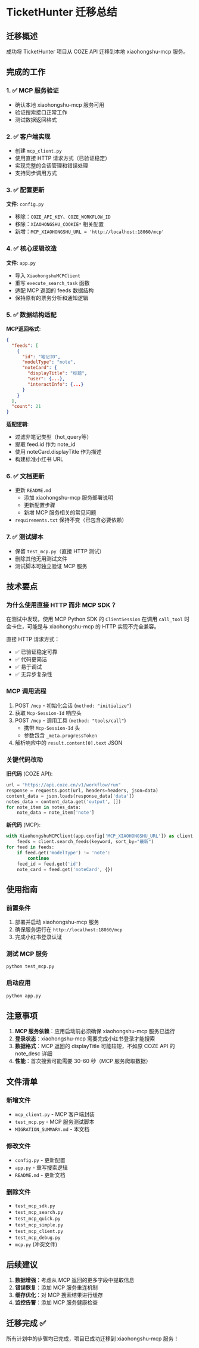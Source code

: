 # TicketHunter 迁移总结

## 迁移概述

成功将 TicketHunter 项目从 COZE API 迁移到本地 xiaohongshu-mcp 服务。

## 完成的工作

### 1. ✅ MCP 服务验证
- 确认本地 xiaohongshu-mcp 服务可用
- 验证搜索接口正常工作
- 测试数据返回格式

### 2. ✅ 客户端实现
- 创建 `mcp_client.py` 
- 使用直接 HTTP 请求方式（已验证稳定）
- 实现完整的会话管理和错误处理
- 支持同步调用方式

### 3. ✅ 配置更新
**文件**: `config.py`
- 移除：`COZE_API_KEY`、`COZE_WORKFLOW_ID`
- 移除：`XIAOHONGSHU_COOKIE*` 相关配置
- 新增：`MCP_XIAOHONGSHU_URL = 'http://localhost:18060/mcp'`

### 4. ✅ 核心逻辑改造
**文件**: `app.py`
- 导入 `XiaohongshuMCPClient`
- 重写 `execute_search_task` 函数
- 适配 MCP 返回的 feeds 数据结构
- 保持原有的票务分析和通知逻辑

### 5. ✅ 数据结构适配
**MCP返回格式**:
```json
{
  "feeds": [
    {
      "id": "笔记ID",
      "modelType": "note",
      "noteCard": {
        "displayTitle": "标题",
        "user": {...},
        "interactInfo": {...}
      }
    }
  ],
  "count": 21
}
```

**适配逻辑**:
- 过滤非笔记类型（hot_query等）
- 提取 feed.id 作为 note_id
- 使用 noteCard.displayTitle 作为描述
- 构建标准小红书 URL

### 6. ✅ 文档更新
- 更新 `README.md`
  - 添加 xiaohongshu-mcp 服务部署说明
  - 更新配置步骤
  - 新增 MCP 服务相关的常见问题
- `requirements.txt` 保持不变（已包含必要依赖）

### 7. ✅ 测试脚本
- 保留 `test_mcp.py`（直接 HTTP 测试）
- 删除其他无用测试文件
- 测试脚本可独立验证 MCP 服务

## 技术要点

### 为什么使用直接 HTTP 而非 MCP SDK？
在测试中发现，使用 MCP Python SDK 的 `ClientSession` 在调用 `call_tool` 时会卡住，可能是与 xiaohongshu-mcp 的 HTTP 实现不完全兼容。

直接 HTTP 请求方式：
- ✅ 已验证稳定可靠
- ✅ 代码更简洁
- ✅ 易于调试
- ✅ 无异步复杂性

### MCP 调用流程
1. POST `/mcp` - 初始化会话 (`method: "initialize"`)
2. 获取 `Mcp-Session-Id` 响应头
3. POST `/mcp` - 调用工具 (`method: "tools/call"`)
   - 携带 `Mcp-Session-Id` 头
   - 参数包含 `_meta.progressToken`
4. 解析响应中的 `result.content[0].text` JSON

### 关键代码改动

**旧代码** (COZE API):
```python
url = "https://api.coze.cn/v1/workflow/run"
response = requests.post(url, headers=headers, json=data)
content_data = json.loads(response_data['data'])
notes_data = content_data.get('output', [])
for note_item in notes_data:
    note_data = note_item['note']
```

**新代码** (MCP):
```python
with XiaohongshuMCPClient(app.config['MCP_XIAOHONGSHU_URL']) as client:
    feeds = client.search_feeds(keyword, sort_by="最新")
for feed in feeds:
    if feed.get('modelType') != 'note':
        continue
    feed_id = feed.get('id')
    note_card = feed.get('noteCard', {})
```

## 使用指南

### 前置条件
1. 部署并启动 xiaohongshu-mcp 服务
2. 确保服务运行在 `http://localhost:18060/mcp`
3. 完成小红书登录认证

### 测试 MCP 服务
```bash
python test_mcp.py
```

### 启动应用
```bash
python app.py
```

## 注意事项

1. **MCP 服务依赖**：应用启动前必须确保 xiaohongshu-mcp 服务已运行
2. **登录状态**：xiaohongshu-mcp 需要完成小红书登录才能搜索
3. **数据格式**：MCP 返回的 displayTitle 可能较短，不如原 COZE API 的 note_desc 详细
4. **性能**：首次搜索可能需要 30-60 秒（MCP 服务爬取数据）

## 文件清单

### 新增文件
- `mcp_client.py` - MCP 客户端封装
- `test_mcp.py` - MCP 服务测试脚本
- `MIGRATION_SUMMARY.md` - 本文档

### 修改文件
- `config.py` - 更新配置
- `app.py` - 重写搜索逻辑
- `README.md` - 更新文档

### 删除文件
- `test_mcp_sdk.py`
- `test_mcp_search.py`
- `test_mcp_quick.py`
- `test_mcp_simple.py`
- `test_mcp_client.py`
- `test_mcp_debug.py`
- `mcp.py` (冲突文件)

## 后续建议

1. **数据增强**：考虑从 MCP 返回的更多字段中提取信息
2. **错误恢复**：添加 MCP 服务重连机制
3. **缓存优化**：对 MCP 搜索结果进行缓存
4. **监控告警**：添加 MCP 服务健康检查

## 迁移完成 ✅

所有计划中的步骤均已完成，项目已成功迁移到 xiaohongshu-mcp 服务！


